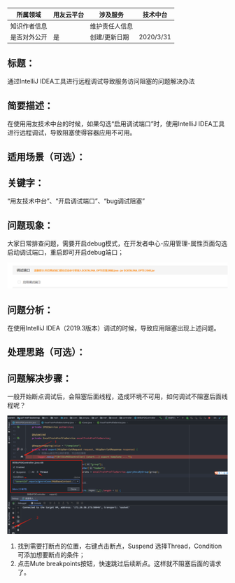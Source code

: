 | 所属领域             | 用友云平台       | 涉及服务               | 技术中台  |
|----------------------|------------------|------------------------|-----------|
| 知识作者信息         |                  | 维护责任人信息         |           |
| 是否对外公开         | 是               | 创建/更新日期          | 2020/3/31 |

## 标题：

通过IntelliJ IDEA工具进行远程调试导致服务访问阻塞的问题解决办法

## 简要描述：

在使用用友技术中台的时候，如果勾选“启用调试端口”时，使用IntelliJ IDEA工具进行远程调试，导致阻塞使得容器应用不可用。

## 适用场景（可选）：

## 关键字：

“用友技术中台”、“开启调试端口”、“bug调试阻塞”

## 问题现象：

大家日常排查问题，需要开启debug模式，在开发者中心-应用管理-属性页面勾选启动调试端口，重启即可开启debug端口；

![](/articles/cloud/4-/media/08edd631fa97f888dbfdfaf5ad9aa577.png)

## 问题分析：

在使用IntelliJ IDEA（2019.3版本）调试的时候，导致应用阻塞出现上述问题。

## 处理思路（可选）：

## 问题解决步骤：

一般开始断点调试后，会阻塞后面线程，造成环境不可用，如何调试不阻塞后面线程呢？

![](/articles/cloud/4-/media/ed0802d4e8d04beb5b30b58ef52c02e7.png)

1.  找到需要打断点的位置，右键点击断点，Suspend
    选择Thread，Condition可添加想要断点的条件；
2.  点击Mute breakpoints按钮，快速跳过后续断点。这样就不阻塞后面的请求了。


